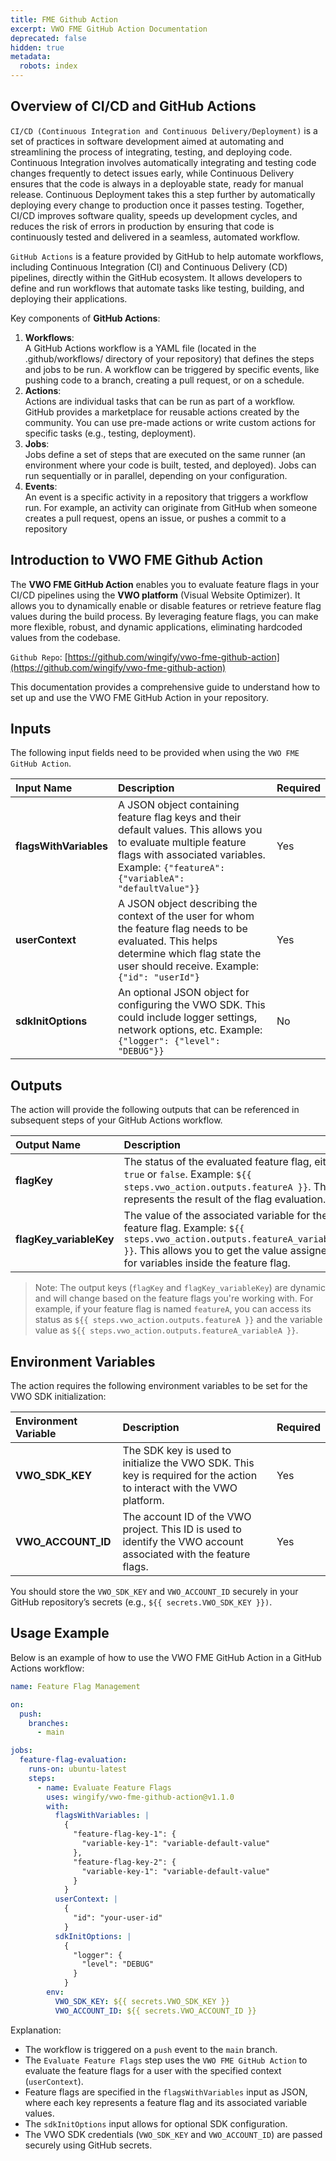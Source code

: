 ```yaml
---
title: FME Github Action
excerpt: VWO FME GitHub Action Documentation
deprecated: false
hidden: true
metadata:
  robots: index
---
```

## Overview of CI/CD and GitHub Actions

`CI/CD (Continuous Integration and Continuous Delivery/Deployment)` is a set of practices in software development aimed at automating and streamlining the process of integrating, testing, and deploying code. Continuous Integration involves automatically integrating and testing code changes frequently to detect issues early, while Continuous Delivery ensures that the code is always in a deployable state, ready for manual release. Continuous Deployment takes this a step further by automatically deploying every change to production once it passes testing. Together, CI/CD improves software quality, speeds up development cycles, and reduces the risk of errors in production by ensuring that code is continuously tested and delivered in a seamless, automated workflow.

`GitHub Actions` is a feature provided by GitHub to help automate workflows, including Continuous Integration (CI) and Continuous Delivery (CD) pipelines, directly within the GitHub ecosystem. It allows developers to define and run workflows that automate tasks like testing, building, and deploying their applications.

Key components of **GitHub Actions**:

1. **Workflows**:\
   A GitHub Actions workflow is a YAML file (located in the .github/workflows/ directory of your repository) that defines the steps and jobs to be run. A workflow can be triggered by specific events, like pushing code to a branch, creating a pull request, or on a schedule.
2. **Actions**:\
   Actions are individual tasks that can be run as part of a workflow. GitHub provides a marketplace for reusable actions created by the community. You can use pre-made actions or write custom actions for specific tasks (e.g., testing, deployment).
3. **Jobs**:\
   Jobs define a set of steps that are executed on the same runner (an environment where your code is built, tested, and deployed). Jobs can run sequentially or in parallel, depending on your configuration.
4. **Events**:\
   An event is a specific activity in a repository that triggers a workflow run. For example, an activity can originate from GitHub when someone creates a pull request, opens an issue, or pushes a commit to a repository

## Introduction to VWO FME Github Action

The **VWO FME GitHub Action** enables you to evaluate feature flags in your CI/CD pipelines using the **VWO platform** (Visual Website Optimizer). It allows you to dynamically enable or disable features or retrieve feature flag values during the build process. By leveraging feature flags, you can make more flexible, robust, and dynamic applications, eliminating hardcoded values from the codebase.

`Github Repo`: [https://github.com/wingify/vwo-fme-github-action](https://github.com/wingify/vwo-fme-github-action)

This documentation provides a comprehensive guide to understand how to set up and use the VWO FME GitHub Action in your repository.

## Inputs

The following input fields need to be provided when using the `VWO FME GitHub Action`.

| Input Name             | Description                                                                                                                                                                                               | Required |
| :--------------------- | :-------------------------------------------------------------------------------------------------------------------------------------------------------------------------------------------------------- | :------- |
| **flagsWithVariables** | A JSON object containing feature flag keys and their default values. This allows you to evaluate multiple feature flags with associated variables. Example: `{"featureA": {"variableA": "defaultValue"}}` | Yes      |
| **userContext**        | A JSON object describing the context of the user for whom the feature flag needs to be evaluated. This helps determine which flag state the user should receive. Example: `{"id": "userId"}`              | Yes      |
| **sdkInitOptions**     | An optional JSON object for configuring the VWO SDK. This could include logger settings, network options, etc. Example: `{"logger": {"level": "DEBUG"}}`                                                  | No       |

## Outputs

The action will provide the following outputs that can be referenced in subsequent steps of your GitHub Actions workflow.

| Output Name              | Description                                                                                                                                                                                                |
| :----------------------- | :--------------------------------------------------------------------------------------------------------------------------------------------------------------------------------------------------------- |
| **flagKey**              | The status of the evaluated feature flag, either `true` or `false`. Example: `${{ steps.vwo_action.outputs.featureA }}`. This represents the result of the flag evaluation.                                |
| **flagKey\_variableKey** | The value of the associated variable for the feature flag. Example: `${{ steps.vwo_action.outputs.featureA_variableA }}`. This allows you to get the value assigned for variables inside the feature flag. |

> Note: The output keys (`flagKey` and `flagKey_variableKey`) are dynamic and will change based on the feature flags you're working with. For example, if your feature flag is named `featureA`, you can access its status as `${{ steps.vwo_action.outputs.featureA }}` and the variable value as `${{ steps.vwo_action.outputs.featureA_variableA }}`.

## Environment Variables

The action requires the following environment variables to be set for the VWO SDK initialization:

| Environment Variable | Description                                                                                                           | Required |
| :------------------- | :-------------------------------------------------------------------------------------------------------------------- | :------- |
| **VWO\_SDK\_KEY**    | The SDK key is used to initialize the VWO SDK. This key is required for the action to interact with the VWO platform. | Yes      |
| **VWO\_ACCOUNT\_ID** | The account ID of the VWO project. This ID is used to identify the VWO account associated with the feature flags.     | Yes      |

You should store the `VWO_SDK_KEY` and `VWO_ACCOUNT_ID` securely in your GitHub repository’s secrets (e.g., `${{ secrets.VWO_SDK_KEY }})`.

## Usage Example

Below is an example of how to use the VWO FME GitHub Action in a GitHub Actions workflow:

```yaml
name: Feature Flag Management

on:
  push:
    branches:
      - main

jobs:
  feature-flag-evaluation:
    runs-on: ubuntu-latest
    steps:
      - name: Evaluate Feature Flags
        uses: wingify/vwo-fme-github-action@v1.1.0
        with:
          flagsWithVariables: |
            {
              "feature-flag-key-1": {
                "variable-key-1": "variable-default-value"
              },
              "feature-flag-key-2": {
                "variable-key-1": "variable-default-value"
              }
            }
          userContext: |
            {
              "id": "your-user-id"
            }
          sdkInitOptions: |
            {
              "logger": {
                "level": "DEBUG"
              }
            }
        env:
          VWO_SDK_KEY: ${{ secrets.VWO_SDK_KEY }}
          VWO_ACCOUNT_ID: ${{ secrets.VWO_ACCOUNT_ID }}

```

Explanation:

* The workflow is triggered on a `push` event to the `main` branch.
* The `Evaluate Feature Flags` step uses the `VWO FME GitHub Action` to evaluate the feature flags for a user with the specified context (`userContext`).
* Feature flags are specified in the `flagsWithVariables` input as JSON, where each key represents a feature flag and its associated variable values.
* The `sdkInitOptions` input allows for optional SDK configuration.
* The VWO SDK credentials (`VWO_SDK_KEY` and `VWO_ACCOUNT_ID`) are passed securely using GitHub secrets.